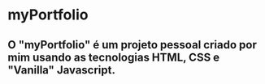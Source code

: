 # myPortfolio

<h2>O "myPortfolio" é um projeto pessoal criado por mim usando as tecnologias HTML, CSS e "Vanilla" Javascript.</h2>
